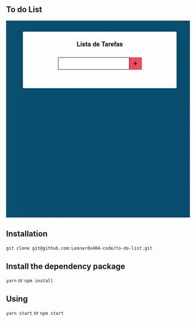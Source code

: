 ## To do List
<img src="./public/list.gif" />

## Installation
```git clone git@github.com:Leonardo404-code/to-do-list.git ```

## Install the dependency package
```yarn``` or ``` npm install ```

## Using
``` yarn start ``` or ```npm start```
